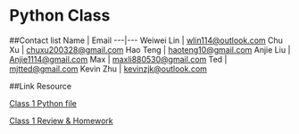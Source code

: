 # Python Class

##Contact list
Name | Email 
---|---
Weiwei Lin | wlin114@outlook.com
Chu Xu | chuxu200328@gmail.com
Hao Teng | haoteng10@gmail.com
Anjie Liu | Anjie1114@gmail.com
Max | maxli880530@gmail.com
Ted | mjtted@gmail.com
Kevin Zhu | kevinzjk@outlook.com


##Link Resource

[Class 1 Python file][1]

[Class 1 Review & Homework][2]


[1]:https://github.com/IT-Prep/Python/blob/master/Class1.py
[2]:https://github.com/IT-Prep/Python/blob/master/Class1.MD
